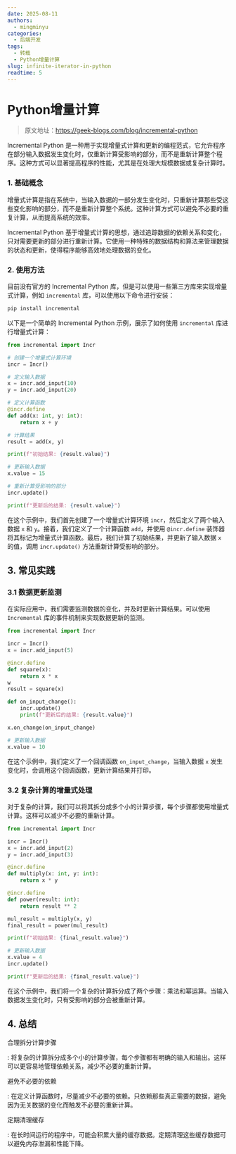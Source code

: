 ```yaml
---
date: 2025-08-11
authors:
  - mingminyu
categories:
  - 后端开发
tags:
  - 转载
  - Python增量计算
slug: infinite-iterator-in-python
readtime: 5
---
```


# Python增量计算

> 原文地址：https://geek-blogs.com/blog/incremental-python

Incremental Python 是一种用于实现增量式计算和更新的编程范式，它允许程序在部分输入数据发生变化时，仅重新计算受影响的部分，而不是重新计算整个程序。这种方式可以显著提高程序的性能，尤其是在处理大规模数据或复杂计算时。

<!-- more -->

### 1. 基础概念

增量式计算是指在系统中，当输入数据的一部分发生变化时，只重新计算那些受这些变化影响的部分，而不是重新计算整个系统。这种计算方式可以避免不必要的重复计算，从而提高系统的效率。

Incremental Python 基于增量式计算的思想，通过追踪数据的依赖关系和变化，只对需要更新的部分进行重新计算。它使用一种特殊的数据结构和算法来管理数据的状态和更新，使得程序能够高效地处理数据的变化。

### 2. 使用方法

目前没有官方的 Incremental Python 库，但是可以使用一些第三方库来实现增量式计算，例如 `incremental` 库，可以使用以下命令进行安装：

```bash
pip install incremental
```

以下是一个简单的 Incremental Python 示例，展示了如何使用 `incremental` 库进行增量式计算：

```python linenums="1"
from incremental import Incr

# 创建一个增量式计算环境
incr = Incr()

# 定义输入数据
x = incr.add_input(10)
y = incr.add_input(20)

# 定义计算函数
@incr.define
def add(x: int, y: int):
    return x + y

# 计算结果
result = add(x, y)

print(f"初始结果: {result.value}")

# 更新输入数据
x.value = 15

# 重新计算受影响的部分
incr.update()

print(f"更新后的结果: {result.value}")
```

在这个示例中，我们首先创建了一个增量式计算环境 `incr`，然后定义了两个输入数据 `x` 和 `y`。接着，我们定义了一个计算函数 `add`，并使用 `@incr.define` 装饰器将其标记为增量式计算函数。最后，我们计算了初始结果，并更新了输入数据 `x` 的值，调用 `incr.update()` 方法重新计算受影响的部分。

## 3. 常见实践

### 3.1 数据更新监测

在实际应用中，我们需要监测数据的变化，并及时更新计算结果。可以使用 `Incremental` 库的事件机制来实现数据更新的监测。

```python linenums="1"
from incremental import Incr

incr = Incr()
x = incr.add_input(5)

@incr.define
def square(x):
    return x * x
w
result = square(x)

def on_input_change():
    incr.update()
    print(f"更新后的结果: {result.value}")

x.on_change(on_input_change)

# 更新输入数据
x.value = 10
```

在这个示例中，我们定义了一个回调函数 `on_input_change`，当输入数据 `x` 发生变化时，会调用这个回调函数，更新计算结果并打印。

### 3.2 复杂计算的增量式处理

对于复杂的计算，我们可以将其拆分成多个小的计算步骤，每个步骤都使用增量式计算。这样可以减少不必要的重新计算。

```python linenums="1"
from incremental import Incr

incr = Incr()
x = incr.add_input(2)
y = incr.add_input(3)

@incr.define
def multiply(x: int, y: int):
    return x * y

@incr.define
def power(result: int):
    return result ** 2

mul_result = multiply(x, y)
final_result = power(mul_result)

print(f"初始结果: {final_result.value}")

# 更新输入数据
x.value = 4
incr.update()

print(f"更新后的结果: {final_result.value}")
```

在这个示例中，我们将一个复杂的计算拆分成了两个步骤：乘法和幂运算。当输入数据发生变化时，只有受影响的部分会被重新计算。

## 4. 总结

合理拆分计算步骤

: 将复杂的计算拆分成多个小的计算步骤，每个步骤都有明确的输入和输出。这样可以更容易地管理依赖关系，减少不必要的重新计算。

避免不必要的依赖

: 在定义计算函数时，尽量减少不必要的依赖。只依赖那些真正需要的数据，避免因为无关数据的变化而触发不必要的重新计算。

定期清理缓存

: 在长时间运行的程序中，可能会积累大量的缓存数据。定期清理这些缓存数据可以避免内存泄漏和性能下降。
